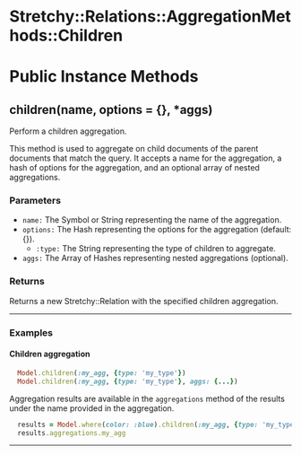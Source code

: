 # Stretchy::Relations::AggregationMethods::Children [](#module-Stretchy::Relations::AggregationMethods::Children) [](#top)

    

# Public Instance Methods

      
## children(name, options = {}, *aggs) [](#method-i-children)
         
Perform a children aggregation.

This method is used to aggregate on child documents of the parent documents that match the query. It accepts a name for the aggregation, a hash of options for the aggregation, and an optional array of nested aggregations.

### Parameters

- `name:` The Symbol or String representing the name of the aggregation.
- `options:` The Hash representing the options for the aggregation (default: {}).
    - `:type:` The String representing the type of children to aggregate.
- `aggs:` The Array of Hashes representing nested aggregations (optional).

### Returns
Returns a new Stretchy::Relation with the specified children aggregation.

---

### Examples

#### Children aggregation

```ruby
  Model.children(:my_agg, {type: 'my_type'})
  Model.children(:my_agg, {type: 'my_type'}, aggs: {...})
```

Aggregation results are available in the `aggregations` method of the results under the name provided in the aggregation.

```ruby
  results = Model.where(color: :blue).children(:my_agg, {type: 'my_type'})
  results.aggregations.my_agg
```  
        
---

